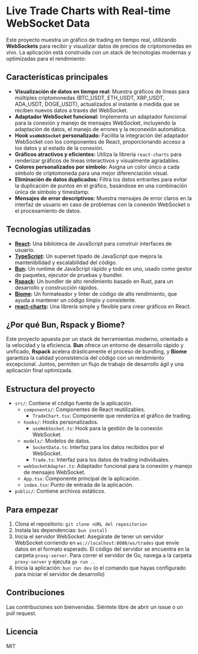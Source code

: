 # Live Trade Charts with Real-time WebSocket Data

Este proyecto muestra un gráfico de trading en tiempo real, utilizando **WebSockets**
para recibir y visualizar datos de precios de criptomonedas en vivo. La aplicación
está construida con un stack de tecnologías modernas y optimizadas para el rendimiento:

## Características principales

- **Visualización de datos en tiempo real:** Muestra gráficos de líneas para múltiples
  criptomonedas (BTC_USDT, ETH_USDT, XRP_USDT, ADA_USDT, DOGE_USDT), actualizados
  al instante a medida que se reciben nuevos datos a través del WebSocket.
- **Adaptador WebSocket funcional:** Implementa un adaptador funcional para la conexión
  y manejo de mensajes WebSocket, incluyendo la adaptación de datos, el manejo de
  errores y la reconexión automática.
- **Hook `useWebSocket` personalizado:** Facilita la integración del adaptador WebSocket
  con los componentes de React, proporcionando acceso a los datos y al estado de
  la conexión.
- **Gráficos atractivos y eficientes:** Utiliza la librería `react-charts` para renderizar
  gráficos de líneas interactivos y visualmente agradables.
- **Colores personalizados por símbolo:** Asigna un color único a cada símbolo de
  criptomoneda para una mejor diferenciación visual.
- **Eliminación de datos duplicados:** Filtra los datos entrantes para evitar la
  duplicación de puntos en el gráfico, basándose en una combinación única de
  símbolo y timestamp.
- **Mensajes de error descriptivos:** Muestra mensajes de error claros en la
  interfaz de usuario en caso de problemas con la conexión WebSocket o el
  procesamiento de datos.

## Tecnologías utilizadas

- **[React](https://reactjs.org/):** Una biblioteca de JavaScript para construir
  interfaces de usuario.
- **[TypeScript](https://www.typescriptlang.org/):** Un superset tipado de
  JavaScript que mejora la mantenibilidad y escalabilidad del código.
- **[Bun](https://bun.sh/):** Un runtime de JavaScript rápido y todo en uno,
  usado como gestor de paquetes, ejecutor de pruebas y bundler.
- **[Rspack](https://www.rspack.dev/):** Un bundler de alto rendimiento
  basado en Rust, para un desarrollo y construcción rápidos.
- **[Biome](https://biomejs.dev/):** Un formateador y linter de código de alto rendimiento,
  que ayuda a mantener un código limpio y consistente.
- **[react-charts](https://www.npmjs.com/package/react-charts):** Una librería
  simple y flexible para crear gráficos en React.

## ¿Por qué Bun, Rspack y Biome?

Este proyecto apuesta por un stack de herramientas moderno, orientado a
la velocidad y la eficiencia. **Bun** ofrece un entorno de desarrollo rápido
y unificado, **Rspack** acelera drásticamente el proceso de bundling, y
**Biome** garantiza la calidad yconsistencia del código con un rendimiento excepcional.
Juntos, permiten un flujo de trabajo de desarrollo ágil y una aplicación final optimizada.

## Estructura del proyecto

- `src/`: Contiene el código fuente de la aplicación.
  - `components/`: Componentes de React reutilizables.
    - `TradeChart.tsx`: Componente que renderiza el gráfico de trading.
  - `hooks/`: Hooks personalizados.
    - `useWebSocket.ts`: Hook para la gestión de la conexión WebSocket.
  - `models/`: Modelos de datos.
    - `SocketData.ts`: Interfaz para los datos recibidos por el WebSocket.
    - `Trade.ts`: Interfaz para los datos de trading individuales.
  - `webSocketAdapter.ts`: Adaptador funcional para la conexión y manejo de mensajes
    WebSocket.
  - `App.tsx`: Componente principal de la aplicación.
  - `index.tsx`: Punto de entrada de la aplicación.
- `public/`: Contiene archivos estáticos.

## Para empezar

1. Clona el repositorio: `git clone <URL del repositorio>`
2. Instala las dependencias: `bun install`
3. Inicia el servidor WebSocket: Asegúrate de tener un servidor WebSocket
   corriendo en `ws://localhost:8080/ws/trades` que envíe datos en el formato
   esperado. El código del servidor se encuentra en la carpeta `proxy-server`.
   Para correr el servidor de Go, navega a la carpeta `proxy-server` y ejecuta
   `go run .`.
4. Inicia la aplicación: `bun run dev` (o el comando que hayas configurado para iniciar
   el servidor de desarrollo)

## Contribuciones

Las contribuciones son bienvenidas. Siéntete libre de abrir un issue o un pull
request.

## Licencia

MIT
